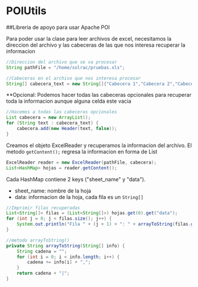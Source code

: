 # POIUtils

##Libreria de apoyo para usar Apache POI

Para poder usar la clase para leer archivos de excel, necesitamos la direccion del archivo y las cabeceras de las que nos interesa recuperar la informacion
```java
//Direccion del archivo que se va procesar
String pathFile = "/home/solrac/pruebas.xls";

//Cabeceras en el archivo que nos interesa procesar
String[] cabecera_text = new String[]{"Cabecera 1","Cabecera 2","Cabecera 3"};
```

**Opcional: Podemos hacer todas las cabeceras opcionales para recuperar toda la informacion aunque alguna celda este vacia
```java
//Hacemos a todas las cabeceras opcionales
List cabecera = new ArrayList();
for (String text : cabecera_text) {
    cabecera.add(new Header(text, false));
}
```
Creamos el objeto ExcelReader y recuperamos la informacion del archivo.
El metodo `getContent();` regresa la informacion en forma de List<HashMap>
```java
ExcelReader reader = new ExcelReader(pathFile, cabecera);
List<HashMap> hojas = reader.getContent();
```
Cada HashMap contiene 2 keys ("sheet_name" y "data").
  - sheet_name: nombre de la hoja
  - data: informacion de la hoja, cada fila es un `String[]`
```java
//Imprimir filas recuperadas
List<String[]> filas = (List<String[]>) hojas.get(0).get("data");
for (int j = 0; j < filas.size(); j++) {
    System.out.println("Fila " + (j + 1) + ": " + arrayToString(filas.get(j)));
}

//metodo arrayToString()
private String arrayToString(String[] info) {
    String cadena = "";
    for (int i = 0; i < info.length; i++) {
        cadena += info[i] + ",";
    }
    return cadena + "|";
}
```

